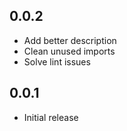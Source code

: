 ## 0.0.2

* Add better description
* Clean unused imports
* Solve lint issues

## 0.0.1

* Initial release
